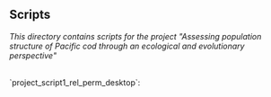 ## Scripts

*This directory contains scripts for the project "Assessing population structure of Pacific cod through an ecological and evolutionary perspective"*

<br>
`project_script1_rel_perm_desktop`: 